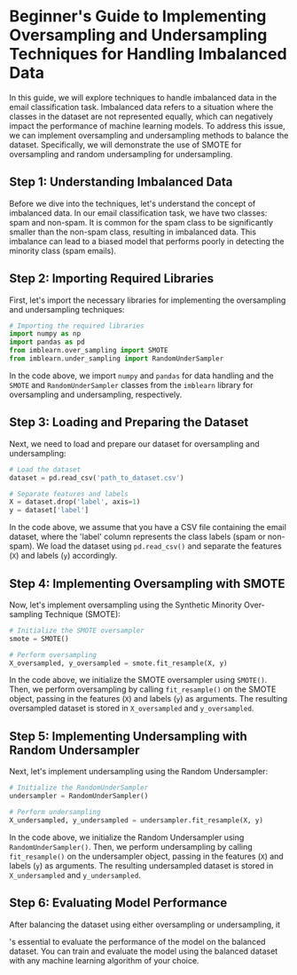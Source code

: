 # Beginner's Guide to Implementing Oversampling and Undersampling Techniques for Handling Imbalanced Data

In this guide, we will explore techniques to handle imbalanced data in the email classification task. Imbalanced data refers to a situation where the classes in the dataset are not represented equally, which can negatively impact the performance of machine learning models. To address this issue, we can implement oversampling and undersampling methods to balance the dataset. Specifically, we will demonstrate the use of SMOTE for oversampling and random undersampling for undersampling. 

## Step 1: Understanding Imbalanced Data

Before we dive into the techniques, let's understand the concept of imbalanced data. In our email classification task, we have two classes: spam and non-spam. It is common for the spam class to be significantly smaller than the non-spam class, resulting in imbalanced data. This imbalance can lead to a biased model that performs poorly in detecting the minority class (spam emails).

## Step 2: Importing Required Libraries

First, let's import the necessary libraries for implementing the oversampling and undersampling techniques:

```python
# Importing the required libraries
import numpy as np
import pandas as pd
from imblearn.over_sampling import SMOTE
from imblearn.under_sampling import RandomUnderSampler
```

In the code above, we import `numpy` and `pandas` for data handling and the `SMOTE` and `RandomUnderSampler` classes from the `imblearn` library for oversampling and undersampling, respectively.

## Step 3: Loading and Preparing the Dataset

Next, we need to load and prepare our dataset for oversampling and undersampling:

```python
# Load the dataset
dataset = pd.read_csv('path_to_dataset.csv')

# Separate features and labels
X = dataset.drop('label', axis=1)
y = dataset['label']
```

In the code above, we assume that you have a CSV file containing the email dataset, where the 'label' column represents the class labels (spam or non-spam). We load the dataset using `pd.read_csv()` and separate the features (`X`) and labels (`y`) accordingly.

## Step 4: Implementing Oversampling with SMOTE

Now, let's implement oversampling using the Synthetic Minority Over-sampling Technique (SMOTE):

```python
# Initialize the SMOTE oversampler
smote = SMOTE()

# Perform oversampling
X_oversampled, y_oversampled = smote.fit_resample(X, y)
```

In the code above, we initialize the SMOTE oversampler using `SMOTE()`. Then, we perform oversampling by calling `fit_resample()` on the SMOTE object, passing in the features (`X`) and labels (`y`) as arguments. The resulting oversampled dataset is stored in `X_oversampled` and `y_oversampled`.

## Step 5: Implementing Undersampling with Random Undersampler

Next, let's implement undersampling using the Random Undersampler:

```python
# Initialize the RandomUnderSampler
undersampler = RandomUnderSampler()

# Perform undersampling
X_undersampled, y_undersampled = undersampler.fit_resample(X, y)
```

In the code above, we initialize the Random Undersampler using `RandomUnderSampler()`. Then, we perform undersampling by calling `fit_resample()` on the undersampler object, passing in the features (`X`) and labels (`y`) as arguments. The resulting undersampled dataset is stored in `X_undersampled` and `y_undersampled`.

## Step 6: Evaluating Model Performance

After balancing the dataset using either oversampling or undersampling, it

's essential to evaluate the performance of the model on the balanced dataset. You can train and evaluate the model using the balanced dataset with any machine learning algorithm of your choice.
